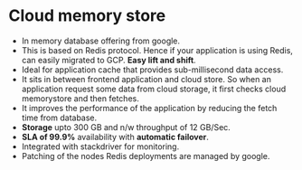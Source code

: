 # Cloud memory store

- In memory database offering from google.
- This is based on Redis protocol. Hence if your application is using Redis, can easily migrated to GCP. **Easy lift and shift**.
- Ideal for application cache that provides sub-millisecond data access.
- It sits in between frontend application and cloud store. So when an application request some data from cloud storage, it first checks cloud memorystore and then fetches.
- It improves the performance of the application by reducing the fetch time from database.
- **Storage** upto 300 GB and n/w throughput of 12 GB/Sec.
- **SLA of 99.9%** availability with **automatic failover**.
- Integrated with stackdriver for monitoring.
- Patching of the nodes Redis deployments are managed by google.
